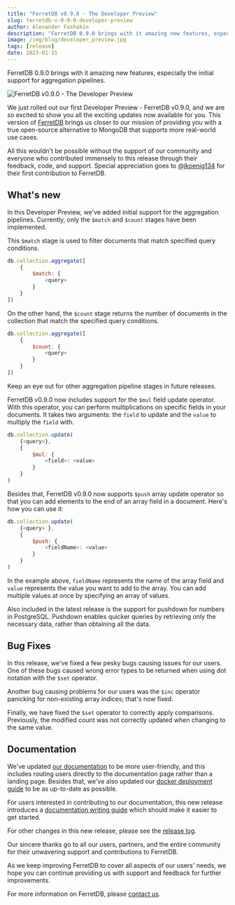 ```yaml
---
title: "FerretDB v0.9.0 - The Developer Preview"
slug: ferretdb-v-0-9-0-developer-preview
author: Alexander Fashakin
description: "FerretDB 0.9.0 brings with it amazing new features, especially the initial support for aggregation pipelines."
image: /img/blog/developer_preview.jpg
tags: [release]
date: 2023-01-31
---
```


FerretDB 0.9.0 brings with it amazing new features, especially the initial support for aggregation pipelines.

![FerretDB v0.9.0 - The Developer Preview](/img/blog/developer_preview.jpg)

<!--truncate-->

We just rolled out our first Developer Preview - FerretDB v0.9.0, and we are so excited to show you all the exciting updates now available for you.
This version of [FerretDB](https://www.ferretdb.io) brings us closer to our mission of providing you with a true open-source alternative to MongoDB that supports more real-world use cases.

All this wouldn't be possible without the support of our community and everyone who contributed immensely to this release through their feedback, code, and support.
Special appreciation goes to [@jkoenig134](https://github.com/jkoenig134) for their first contribution to FerretDB.

## What's new

In this Developer Preview, we've added initial support for the aggregation pipelines.
Currently, only the `$match` and `$count` stages have been implemented.

This `$match` stage is used to filter documents that match specified query conditions.

```js
db.collection.aggregate([
    {
        $match: {
            <query>
        }
    }
])
```

On the other hand, the `$count` stage returns the number of documents in the collection that match the specified query conditions.

```js
db.collection.aggregate([
    {
        $count: {
            <query>
        }
    }
])
```

Keep an eye out for other aggregation pipeline stages in future releases.

FerretDB v0.9.0 now includes support for the `$mul` field update operator.
With this operator, you can perform multiplications on specific fields in your documents.
It takes two arguments: the `field` to update and the `value` to multiply the `field` with.

```js
db.collection.update(
    {<query>},
    {
        $mul: {
            <field>: <value>
        }
    }
)
```

Besides that, FerretDB v0.9.0 now supports `$push` array update operator so that you can add elements to the end of an array field in a document.
Here's how you can use it:

```js
db.collection.update(
    {<query> },
    {
        $push: {
            <fieldName>: <value>
        }
    }
)
```

In the example above, `fieldName` represents the name of the array field and `value` represents the value you want to add to the array.
You can add multiple values at once by specifying an array of values.

Also included in the latest release is the support for pushdown for numbers in PostgreSQL.
Pushdown enables quicker queries by retrieving only the necessary data, rather than obtaining all the data.

## Bug Fixes

In this release, we've fixed a few pesky bugs causing issues for our users.
One of these bugs caused wrong error types to be returned when using dot notation with the `$set` operator.

Another bug causing problems for our users was the `$inc` operator panicking for non-existing array indices; that's now fixed.

Finally, we have fixed the `$set` operator to correctly apply comparisons.
Previously, the modified count was not correctly updated when changing to the same value.

## Documentation

We've updated [our documentation](https://docs.ferretdb.io) to be more user-friendly, and this includes routing users directly to the documentation page rather than a landing page.
Besides that, we've also updated our [docker deployment guide](https://docs.ferretdb.io/quickstart_guide/docker/) to be as up-to-date as possible.

For users interested in contributing to our documentation, this new release introduces a [documentation writing guide](https://docs.ferretdb.io/contributing/writing-guide/) which should make it easier to get started.

For other changes in this new release, please see the [release log](https://github.com/FerretDB/FerretDB/releases/tag/v0.9.0).

Our sincere thanks go to all our users, partners, and the entire community for their unwavering support and contributions to FerretDB.

As we keep improving FerretDB to cover all aspects of our users' needs, we hope you can continue providing us with support and feedback for further improvements.

For more information on FerretDB, please [contact us](https://docs.ferretdb.io/#community).
